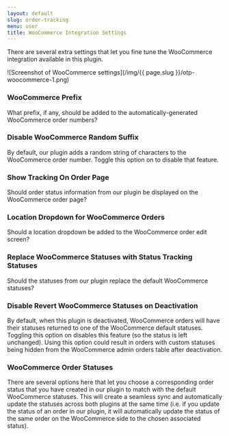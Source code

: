 ```yaml
---
layout: default
slug: order-tracking
menu: user
title: WooCommerce Integration Settings
---
```

There are several extra settings that let you fine tune the WooCommerce integration available in this plugin.

![Screenshot of WooCommerce settings](/img/{{ page.slug }}/otp-woocommerce-1.png)

### WooCommerce Prefix

What prefix, if any, should be added to the automatically-generated WooCommerce order numbers?

### Disable WooCommerce Random Suffix

By default, our plugin adds a random string of characters to the WooCommerce order number. Toggle this option on to disable that feature.

### Show Tracking On Order Page

Should order status information from our plugin be displayed on the WooCommerce order page?

### Location Dropdown for WooCommerce Orders

Should a location dropdown be added to the WooCommerce order edit screen?

### Replace WooCommerce Statuses with Status Tracking Statuses

Should the statuses from our plugin replace the default WooCommerce statuses?

### Disable Revert WooCommerce Statuses on Deactivation

By default, when this plugin is deactivated, WooCommerce orders will have their statuses returned to one of the WooCommerce default statuses. Toggling this option on disables this feature (so the status is left unchanged). Using this option could result in orders with custom statuses being hidden from the WooCommerce admin orders table after deactivation.

### WooCommerce Order Statuses

There are several options here that let you choose a corresponding order status that you have created in our plugin to match with the default WooCommerce statuses. This will create a seamless sync and automatically update the statuses across both plugins at the same time (i.e. if you update the status of an order in our plugin, it will automatically update the status of the same order on the WooCommerce side to the chosen associated status). 

